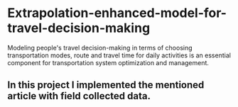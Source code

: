 # Extrapolation-enhanced-model-for-travel-decision-making
Modeling people's travel decision-making in terms of choosing transportation modes, route and travel time for daily activities is an essential component for transportation system optimization and management. 
## In this project I implemented the mentioned article with field collected data.
